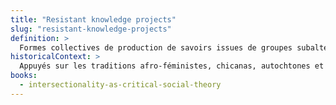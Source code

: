 ```yaml
---
title: "Resistant knowledge projects"
slug: "resistant-knowledge-projects"
definition: >
  Formes collectives de production de savoirs issues de groupes subalternes, articulant expérience vécue, mémoire et critique structurelle des systèmes de domination.
historicalContext: >
  Appuyés sur les traditions afro-féministes, chicanas, autochtones et queer, ces projets échappent aux normes académiques et défendent la légitimité des savoirs communautaires.
books:
  - intersectionality-as-critical-social-theory
---
```

